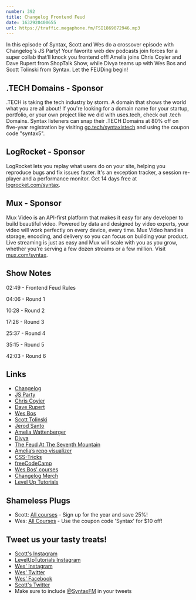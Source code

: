 ```yaml
---
number: 392
title: Changelog Frontend Feud
date: 1632920400655
url: https://traffic.megaphone.fm/FSI1869072946.mp3
---
```


In this episode of Syntax, Scott and Wes do a crossover episode with Changelog's JS Party! Your favorite web dev podcasts join forces for a super collab that’ll knock you frontend off! Amelia joins Chris Coyier and Dave Rupert from ShopTalk Show, while Divya teams up with Wes Bos and Scott Tolinski from Syntax. Let the FEUDing begin!

## .TECH Domains - Sponsor
.TECH is taking the tech industry by storm. A domain that shows the world what you are all about! If you're looking for a domain name for your startup, portfolio, or your own project like we did with uses.tech, check out .tech Domains. Syntax listeners can snap their .TECH Domains at 80% off on five-year registration by visiting [go.tech/syntaxistech](https://go.tech/syntaxistech) and using the coupon code "syntax5".

## LogRocket - Sponsor
LogRocket lets you replay what users do on your site, helping you reproduce bugs and fix issues faster. It's an exception tracker, a session re-player and a performance monitor. Get 14 days free at [logrocket.com/syntax](https://logrocket.com/syntax).

## Mux - Sponsor
Mux Video is an API-first platform that makes it easy for any developer to build beautiful video. Powered by data and designed by video experts, your video will work perfectly on every device, every time. Mux Video handles storage, encoding, and delivery so you can focus on building your product. Live streaming is just as easy and Mux will scale with you as you grow, whether you're serving a few dozen streams or a few million. Visit [mux.com/syntax](https://mux.com/syntax).

## Show Notes

02:49 - Frontend Feud Rules

04:06 - Round 1

10:28 - Round 2

17:26 - Round 3

25:37 - Round 4

35:15 - Round 5

42:03 - Round 6

## Links
* [Changelog](https://changelog.com/)
* [JS Party](https://changelog.com/jsparty)
* [Chris Coyier](https://twitter.com/chriscoyier)
* [Dave Rupert](https://twitter.com/davatron5000)
* [Wes Bos](https://twitter.com/wesbos)
* [Scott Tolinski](https://twitter.com/stolinski)
* [Jerod Santo](https://twitter.com/jerodsanto)
* [Amelia Wattenberger](https://twitter.com/wattenberger)
* [Divya](https://twitter.com/shortdiv)
* [The Feud At The Seventh Mountain](https://www.bendsource.com/bend/the-feud-at-the-seventh-mountain-condo-owners-prominent-oregon-family-fight-over-repairs-to-inn/Content?oid=2130385)
* [Amelia’s repo visualizer](https://github.com/githubocto/repo-visualizer)
* [CSS-Tricks](https://css-tricks.com/)
* [freeCodeCamp](https://www.freecodecamp.org/)
* [Wes Bos’ courses](https://wesbos.com/courses)
* [Changelog Merch](https://merch.changelog.com/)
* [Level Up Tutorials](https://leveluptutorials.com/)

## Shameless Plugs
* Scott: [All courses](https://www.leveluptutorials.com/pro) - Sign up for the year and save 25%!
* Wes: [All Courses](https://wesbos.com/courses/) - Use the coupon code 'Syntax' for $10 off!

## Tweet us your tasty treats!
* [Scott's Instagram](https://www.instagram.com/stolinski/)
* [LevelUpTutorials Instagram](https://www.instagram.com/LevelUpTutorials/)
* [Wes' Instagram](https://www.instagram.com/wesbos/)
* [Wes' Twitter](https://twitter.com/wesbos)
* [Wes' Facebook](https://www.facebook.com/wesbos.developer)
* [Scott's Twitter](https://twitter.com/stolinski)
* Make sure to include [@SyntaxFM](https://twitter.com/SyntaxFM) in your tweets